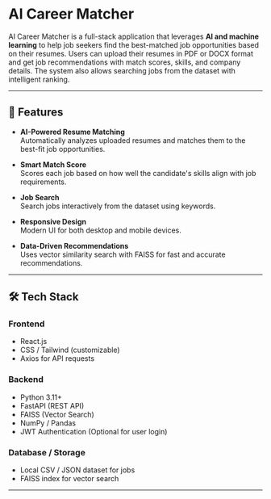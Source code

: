 # AI Career Matcher

AI Career Matcher is a full-stack application that leverages **AI and machine learning** to help job seekers find the best-matched job opportunities based on their resumes. Users can upload their resumes in PDF or DOCX format and get job recommendations with match scores, skills, and company details. The system also allows searching jobs from the dataset with intelligent ranking.

---

## 🌟 Features

- **AI-Powered Resume Matching**  
  Automatically analyzes uploaded resumes and matches them to the best-fit job opportunities.

- **Smart Match Score**  
  Scores each job based on how well the candidate's skills align with job requirements.

- **Job Search**  
  Search jobs interactively from the dataset using keywords.

- **Responsive Design**  
  Modern UI for both desktop and mobile devices.

- **Data-Driven Recommendations**  
  Uses vector similarity search with FAISS for fast and accurate recommendations.

---

## 🛠️ Tech Stack

### Frontend
- React.js
- CSS / Tailwind (customizable)
- Axios for API requests

### Backend
- Python 3.11+
- FastAPI (REST API)
- FAISS (Vector Search)
- NumPy / Pandas
- JWT Authentication (Optional for user login)

### Database / Storage
- Local CSV / JSON dataset for jobs
- FAISS index for vector search

---
